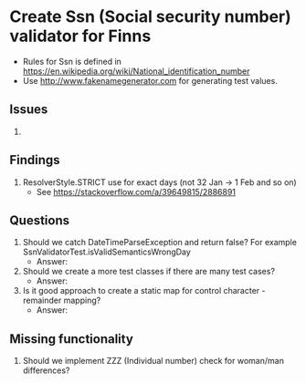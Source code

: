 # Create Ssn (Social security number) validator for Finns

*	Rules for Ssn is defined in https://en.wikipedia.org/wiki/National_identification_number 
*	Use http://www.fakenamegenerator.com for generating test values.

## Issues
1.	

## Findings
1.	ResolverStyle.STRICT use for exact days (not 32 Jan -> 1 Feb and so on)
	* See https://stackoverflow.com/a/39649815/2886891
	
## Questions
1.	Should we catch DateTimeParseException and return false? For example SsnValidatorTest.isValidSemanticsWrongDay
	* Answer: 
2.	Should we create a more test classes if there are many test cases?
	* Answer: 
3. Is it good approach to create a static map for control character - remainder mapping?
	* Answer: 

## Missing functionality
1.	Should we implement ZZZ (Individual number) check for woman/man differences?

